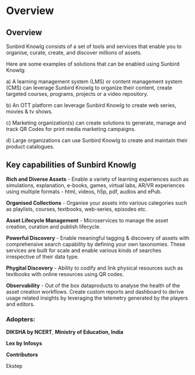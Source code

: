 # Overview

## Overview

Sunbird Knowlg consists of a set of tools and services that enable you to organise, curate, create, and discover millions of assets.

Here are some examples of solutions that can be enabled using Sunbird Knowlg:&#x20;

a) A learning management system (LMS) or content management system (CMS) can leverage Sunbird Knowlg to organize their content, create targeted courses, programs, projects or a video repository.&#x20;

b) An OTT platform can leverage Sunbird Knowlg to create web series, movies & tv shows.&#x20;

c) Marketing organization(s) can create solutions to generate, manage and track QR Codes for print media marketing campaigns.&#x20;

d) Large organizations can use Sunbird Knowlg to create and maintain their product catalogues.

## Key capabilities of Sunbird Knowlg

**Rich and Diverse Assets** - Enable a variety of learning experiences such as simulations, explanation, e-books, games, virtual labs, AR/VR experiences using multiple formats - html, videos, h5p, pdf, audios and ePub.

**Organised Collections** - Organise your assets into various categories such as playlists, courses, textbooks, web-series, episodes etc.

**Asset Lifecycle Management** - Microservices to manage the asset creation, curation and publish lifecycle.

**Powerful Discovery** - Enable meaningful tagging & discovery of assets with comprehensive search capability by defining your own taxonomies. These services are built for scale and enable various kinds of searches irrespective of their data type.

**Phygital Discovery** - Ability to codify and link physical resources such as textbooks with online resources using QR codes.

**Observability** - Out of the box dataproducts to analyse the health of the asset creation workflows. Create custom reports and dashboard to derive usage related insights by leveraging the telemetry generated by the players and editors.



### Adopters:&#x20;

**DIKSHA by NCERT**_,_ **Ministry of Education, India**&#x20;

**Lex by Infosys**

**Contributors**

Ekstep&#x20;

